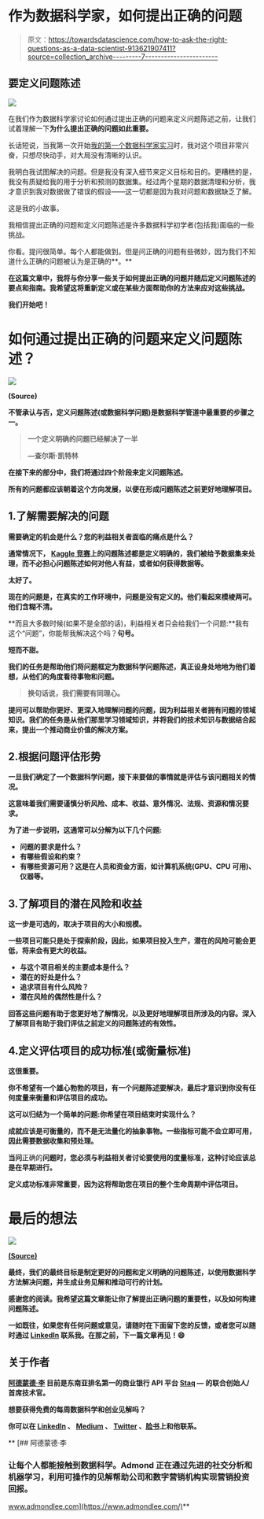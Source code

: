 # 作为数据科学家，如何提出正确的问题

> 原文：<https://towardsdatascience.com/how-to-ask-the-right-questions-as-a-data-scientist-913621907411?source=collection_archive---------7----------------------->

## 要定义问题陈述

![](img/46ae0bf6051606f0e99155cf2a19636f.png)

在我们作为数据科学家讨论如何通过提出正确的问题来定义问题陈述之前，让我们试着理解一下**为什么提出正确的问题如此重要。**

长话短说，当我第一次开始[我的第一个数据科学家实习](/my-first-data-scientist-internship-7f7aa2ee4040)时，我对这个项目非常兴奋，只想尽快动手，对大局没有清晰的认识。

我明白我试图解决的问题。但是我没有深入细节来定义目标和目的。更糟糕的是，我没有质疑给我的用于分析和预测的数据集。经过两个星期的数据清理和分析，我才意识到我对数据做了错误的假设——这一切都是因为我对问题和数据缺乏了解。

这是我的小故事。

我相信提出正确的问题和定义问题陈述是许多数据科学初学者(包括我)面临的一些挑战。

你看。提问很简单。每个人都能做到。但是问正确的问题有些微妙，因为我们不知道什么正确的问题被认为是正确的**。**

**在这篇文章中，我将与你分享一些关于如何提出正确的问题并随后定义问题陈述的要点和指南。我希望这将重新定义或在某些方面帮助你的方法来应对这些挑战。**

**我们开始吧！**

# **如何通过提出正确的问题来定义问题陈述？**

**![](img/9fec2540e6d758650df2ba8cdfebd777.png)**

**(Source)**

**不管承认与否，定义问题陈述(或数据科学问题)是数据科学管道中最重要的步骤之一。**

> **一个定义明确的问题已经解决了一半**
> 
> **—查尔斯·凯特林**

**在接下来的部分中，我们将通过四个阶段来定义问题陈述。**

**所有的问题都应该朝着这个方向发展，以便在形成问题陈述之前更好地理解项目。**

## **1.了解需要解决的问题**

**需要确定的机会是什么？您的利益相关者面临的痛点是什么？**

**通常情况下， [Kaggle 竞赛](https://www.kaggle.com/competitions)上的问题陈述都是定义明确的，我们被给予数据集来处理，而不必担心问题陈述如何对他人有益，或者如何获得数据等。**

**太好了。**

**现在的问题是，在真实的工作环境中，问题是没有定义的。他们看起来模棱两可。他们含糊不清。**

**而且大多数时候(如果不是全部的话)，利益相关者只会给我们一个问题:**我有这个“问题”，你能帮我解决这个吗？**句号。**

**短而不甜。**

**我们的任务是帮助他们将问题框定为数据科学问题陈述，真正设身处地地为他们着想，从他们的角度看待事物和问题。**

> **换句话说，我们需要有同理心。**

**提问可以帮助你更好、更深入地理解问题的问题，因为利益相关者拥有问题的领域知识。我们的任务是从他们那里学习领域知识，并将我们的技术知识与数据结合起来，提出一个推动商业价值的解决方案。**

## **2.根据问题评估形势**

**一旦我们确定了一个数据科学问题，接下来要做的事情就是评估与该问题相关的情况。**

**这意味着我们需要谨慎分析风险、成本、收益、意外情况、法规、资源和情况要求。**

**为了进一步说明，这通常可以分解为以下几个问题:**

*   **问题的要求是什么？**
*   **有哪些假设和约束？**
*   **有哪些资源可用？这是在人员和资金方面，如计算机系统(GPU、CPU 可用)、仪器等。**

## **3.了解项目的潜在风险和收益**

**这一步是可选的，取决于项目的大小和规模。**

**一些项目可能只是处于探索阶段，因此，如果项目投入生产，潜在的风险可能会更低，将来会有更大的收益。**

*   **与这个项目相关的主要成本是什么？**
*   **潜在的好处是什么？**
*   **追求项目有什么风险？**
*   **潜在风险的偶然性是什么？**

**回答这些问题有助于您更好地了解情况，以及更好地理解项目所涉及的内容。深入了解项目有助于我们评估之前定义的问题陈述的有效性。**

## **4.定义评估项目的成功标准(或衡量标准)**

**这很重要。**

**你不希望有一个雄心勃勃的项目，有一个问题陈述要解决，最后才意识到你没有任何度量来衡量和评估项目的成功。**

**这可以归结为一个简单的问题:你希望在项目结束时实现什么？**

**成就应该是可衡量的，而不是无法量化的抽象事物。一些指标可能不会立即可用，因此需要数据收集和预处理。**

**当问**正确的**问题时，您必须与利益相关者讨论要使用的度量标准，这种讨论应该总是在早期进行。**

**定义成功标准非常重要，因为这将帮助您在项目的整个生命周期中评估项目。**

# **最后的想法**

**![](img/d26061987fb2c9ec145f17e49e7e0b64.png)**

**[(Source)](https://unsplash.com/photos/VAd4-4B0RH8)**

**最终，我们的最终目标是制定更好的问题和定义明确的问题陈述，以使用数据科学方法解决问题，并生成业务见解和推动可行的计划。**

**感谢您的阅读。我希望这篇文章能让你了解提出正确问题的重要性，以及如何构建问题陈述。**

**一如既往，如果您有任何问题或意见，请随时在下面留下您的反馈，或者您可以随时通过 [LinkedIn](https://www.linkedin.com/in/admond1994/) 联系我。在那之前，下一篇文章再见！😄**

## **关于作者**

**[**阿德蒙德·李**](https://www.linkedin.com/in/admond1994/) 目前是东南亚排名第一的商业银行 API 平台 [**Staq**](https://www.trystaq.com) **—** 的联合创始人/首席技术官。**

**想要获得免费的每周数据科学和创业见解吗？**

**你可以在 [LinkedIn](https://www.linkedin.com/in/admond1994/) 、 [Medium](https://medium.com/@admond1994) 、 [Twitter](https://twitter.com/admond1994) 、[脸书](https://www.facebook.com/admond1994)上和他联系。**

**[](https://www.admondlee.com/) [## 阿德蒙德·李

### 让每个人都能接触到数据科学。Admond 正在通过先进的社交分析和机器学习，利用可操作的见解帮助公司和数字营销机构实现营销投资回报。

www.admondlee.com](https://www.admondlee.com/)**